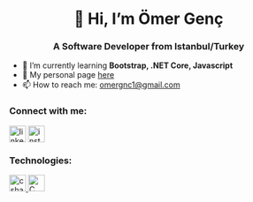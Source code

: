 <h1 align = "center"> 👋 Hi, I’m Ömer Genç </h1>
<h3 align = "center">A Software Developer from Istanbul/Turkey</h3>

- 🌱 I’m currently learning **Bootstrap, .NET Core, Javascript**
- 📝 My personal page [here](https://omer-genc.github.io/my-web-page/)
- 📫 How to reach me: omergnc1@gmail.com

### Connect with me:
<p align="left">
<!-- linkedin link -->
<a href="https://linkedin.com/in/omer-genc" target="blank"><img align="center" src="https://velanovascular.com/wp-content/uploads/2020/06/LinkedIn.png" alt="linkedin" height="30" width="30" /></a>
<!-- instagram link -->
<a href="https://instagram.com/omer_genc.jpg" target="blank"><img align="center" src="https://upload.wikimedia.org/wikipedia/commons/thumb/e/e7/Instagram_logo_2016.svg/1200px-Instagram_logo_2016.svg.png" alt="instagram" height="30" width="30" /></a>
</p>

### Technologies:
<p align="left">
<!-- c# -->
<a href="https://docs.microsoft.com/en-us/dotnet/csharp/" target="_blank"> <img src="img/c#.png" alt="csharp"  height="30"/> </a>
<!-- C -->
<a href="https://en.wikipedia.org/wiki/C_programming_language" target="_blank"> <img src="https://external-content.duckduckgo.com/iu/?u=https%3A%2F%2Fwallpapercave.com%2Fwp%2Fwp4521293.png&f=1&nofb=1" alt="C"  height="30"/> </a>
</p>

<!---
omer-genc/omer-genc is a ✨ special ✨ repository because its `README.md` (this file) appears on your GitHub profile.
You can click the Preview link to take a look at your changes.
--->
